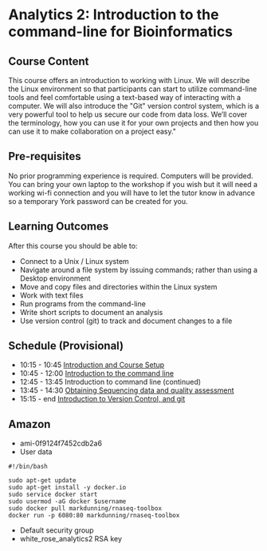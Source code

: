 # Analytics 2: Introduction to the command-line for Bioinformatics

## Course Content


This course offers an introduction to working with Linux. We will describe the Linux environment so that participants can start to utilize command-line tools and feel comfortable using a text-based way of interacting with a computer. We will also introduce the "Git" version control system, which is a very powerful tool to help us secure our code from data loss. We’ll cover the terminology, how you can use it for your own projects and then how you can use it to make collaboration on a project easy."

## Pre-requisites

No prior programming experience is required. Computers will be provided. You can bring your own laptop to the workshop if you wish but it will need a working wi-fi connection and you will have to let the tutor know in advance so a temporary York password can be created for you.

## Learning Outcomes

After this course you should be able to:

- Connect to a Unix / Linux system
- Navigate around a file system by issuing commands; rather than using a Desktop environment
- Move and copy files and directories within the Linux system
- Work with text files
- Run programs from the command-line
- Write short scripts to document an analysis
- Use version control (git) to track and document changes to a file

## Schedule (Provisional)

- 10:15 - 10:45 [Introduction and Course Setup]()
- 10:45 - 12:00 [Introduction to the command line](https://datacarpentry.org/shell-genomics/01-introduction/)
- 12:45 - 13:45 Introduction to command line (continued)
- 13:45 - 14:30 [Obtaining Sequencing data and quality assessment]()
- 15:15 - end [Introduction to Version Control, and git]()

## Amazon

- ami-0f9124f7452cdb2a6
- User data
```
#!/bin/bash

sudo apt-get update
sudo apt-get install -y docker.io
sudo service docker start
sudo usermod -aG docker $username
sudo docker pull markdunning/rnaseq-toolbox
docker run -p 6080:80 markdunning/rnaseq-toolbox
```

- Default security group
- white_rose_analytics2 RSA key
